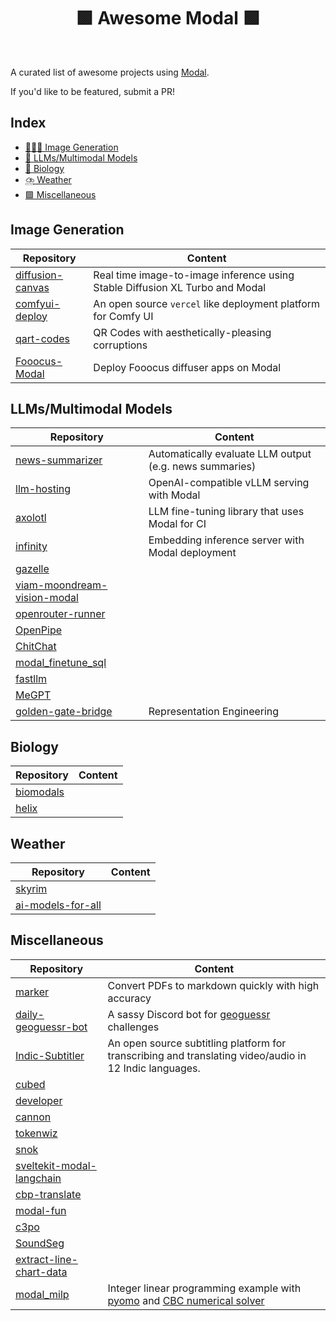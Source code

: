 <div align='center'>

# 🟩 Awesome Modal 🟩
<br>
</div>

A curated list of awesome projects using [Modal](https://modal.com).

If you'd like to be featured, submit a PR!

## Index

- [👩🏻‍🎨 Image Generation](#image-generation)
- [🧠 LLMs/Multimodal Models](#llmsmultimodal-models)
- [🧬 Biology](#biology)
- [⛈️ Weather](#weather)
- [🟩 Miscellaneous](#miscellaneous)

## Image Generation

| Repository | Content |
|------------|---------|
| [diffusion-canvas](https://github.com/carllapierre/diffusion-canvas) | Real time image-to-image inference using Stable Diffusion XL Turbo and Modal |
| [comfyui-deploy](https://github.com/BennyKok/comfyui-deploy) | An open source `vercel` like deployment platform for Comfy UI  |
| [qart-codes](https://github.com/charlesfrye/qart-codes) | QR Codes with aesthetically-pleasing corruptions |
| [Fooocus-Modal](https://github.com/BarrenWardo/Fooocus-Modal) | Deploy Fooocus diffuser apps on Modal |

## LLMs/Multimodal Models

| Repository | Content |
|------------|---------|
| [news-summarizer](https://github.com/log10-io/news-summarizer) | Automatically evaluate LLM output (e.g. news summaries) |
| [llm-hosting](https://github.com/dwarvesf/llm-hosting) | OpenAI-compatible vLLM serving with Modal |
| [axolotl](https://github.com/OpenAccess-AI-Collective/axolotl) | LLM fine-tuning library that uses Modal for CI |
| [infinity](https://github.com/michaelfeil/infinity/) | Embedding inference server with Modal deployment |
| [gazelle](https://github.com/tincans-ai/gazelle) | |
| [viam-moondream-vision-modal](https://github.com/mcvella/viam-moondream-vision-modal) | |
| [openrouter-runner](https://github.com/OpenRouterTeam/openrouter-runner) | |
| [OpenPipe](https://github.com/OpenPipe/OpenPipe) | |
| [ChitChat](https://github.com/OutofAi/ChitChat) | |
| [modal_finetune_sql](https://github.com/run-llama/modal_finetune_sql) | |
| [fastllm](https://github.com/567-labs/fastllm) | |
| [MeGPT](https://github.com/1rgs/MeGPT) | |
| [golden-gate-bridge](https://github.com/gao-hongnan/golden-gate-bridge) | Representation Engineering |

## Biology

| Repository | Content |
|------------|---------|
| [biomodals](https://github.com/hgbrian/biomodals) | |
| [helix](https://github.com/thebiodesignlab/helix) | |

## Weather

| Repository | Content |
|------------|---------|
| [skyrim](https://github.com/secondlaw-ai/skyrim) | |
| [ai-models-for-all](https://github.com/darothen/ai-models-for-all) | |

## Miscellaneous

| Repository | Content |
|------------|---------|
| [marker](https://github.com/VikParuchuri/marker) | Convert PDFs to markdown quickly with high accuracy |
| [daily-geoguessr-bot](https://github.com/ldcWV/daily-geoguessr-bot) | A sassy Discord bot for [geoguessr](https://www.geoguessr.com/) challenges |
| [Indic-Subtitler](https://github.com/kurianbenoy/Indic-Subtitler) | An open source subtitling platform for transcribing and translating video/audio in 12 Indic languages. |
| [cubed](https://github.com/cubed-dev/cubed) | |
| [developer](https://github.com/smol-ai/developer) | |
| [cannon](https://github.com/cryingpotat0/cannon) | |
| [tokenwiz](https://github.com/1rgs/tokenwiz) | |
| [snok](https://github.com/anthonycorletti/snok) | |
| [sveltekit-modal-langchain](https://github.com/semicognitive/sveltekit-modal-langchain) | |
| [cbp-translate](https://github.com/elanmart/cbp-translate) | |
| [modal-fun](https://github.com/thundergolfer/modal-fun) | |
| [c3po](https://github.com/austrian-code-wizard/c3po) | |
| [SoundSeg](https://github.com/mbrotos/SoundSeg) | |
| [extract-line-chart-data](https://github.com/tdsone/extract-line-chart-data) | |
| [modal_milp](https://github.com/zsiegel92/modal_milp) | Integer linear programming example with [pyomo](https://www.pyomo.org/) and [CBC numerical solver](https://github.com/coin-or/Cbc) |
